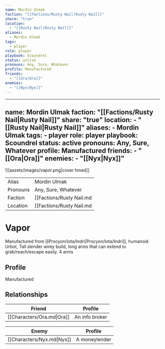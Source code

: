 ```yaml
---
name: Mordin Ulmak
faction: "[[Factions/Rusty Nail|Rusty Nail]]"
share: "true"
location:
  - "[[Rusty Nail|Rusty Nail]]"
aliases:
  - Mordin Ulmak
tags:
  - player
role: player
playbook: Scoundrel
status: active
pronouns: Any, Sure, Whatever
profile: Manufactured
friends:
  - "[[Ora|Ora]]"
enemies:
  - "[[Nyx|Nyx]]"
---
```

---
name: Mordin Ulmak
faction: "[[Factions/Rusty Nail|Rusty Nail]]"
share: "true"
location:
    - "[[Rusty Nail|Rusty Nail]]"
aliases:
    - Mordin Ulmak
tags:
    - player
role: player
playbook: Scoundrel
status: active
pronouns: Any, Sure, Whatever
profile: Manufactured
friends:
    - "[[Ora|Ora]]"
enemies:
    - "[[Nyx|Nyx]]"
---

![[assets/images/vapor.png|cover hmed]]

|          |                  |
| -------- | ---------------- |
| Alias    | Mordin Ulmak |
| Pronouns | Any, Sure, Whatever |
| Faction  | [[Factions/Rusty Nail.md|Rusty Nail]]  |
| Location | [[Factions/Rusty Nail.md|Rusty Nail]] |

# Vapor

Manufactured from [[Procyon/Iota/Indri|Procyon/Iota/Indri]], humanoid Urbot, Tall slender wirey build, long arms that can extend to grab/reach/escape easily. 4 arms

## Profile
Manufactured

## Relationships

| Friend                     | Profile        |
| -------------------------- | -------------- |
| [[Characters/Ora.md\|Ora]] | An info broker |


| Enemy                      | Profile       |
| -------------------------- | ------------- |
| [[Characters/Nyx.md\|Nyx]] | A moneylender |

